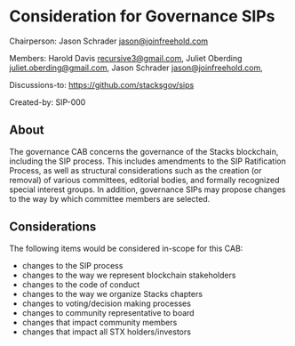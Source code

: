 # Consideration for Governance SIPs

Chairperson: Jason Schrader <jason@joinfreehold.com>

Members: Harold Davis <recursive3@gmail.com>, Juliet Oberding
<juliet.oberding@gmail.com>, Jason Schrader <jason@joinfreehold.com>,

Discussions-to: https://github.com/stacksgov/sips

Created-by: SIP-000

## About

The governance CAB concerns the governance of the Stacks blockchain, including the SIP process. This includes amendments to the SIP Ratification Process, as well as structural considerations such as the creation (or removal) of various committees, editorial bodies, and formally recognized special interest groups. In addition, governance SIPs may propose changes to the way by which committee members are selected.

## Considerations

The following items would be considered in-scope for this CAB:

- changes to the SIP process
- changes to the way we represent blockchain stakeholders
- changes to the code of conduct
- changes to the way we organize Stacks chapters
- changes to voting/decision making processes
- changes to community representative to board
- changes that impact community members
- changes that impact all STX holders/investors
